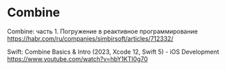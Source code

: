 #  Combine

Combine: часть 1. Погружение в реактивное программирование
https://habr.com/ru/companies/simbirsoft/articles/712332/

Swift: Combine Basics & Intro (2023, Xcode 12, Swift 5) - iOS Development
https://www.youtube.com/watch?v=hbY1KTI0g70


